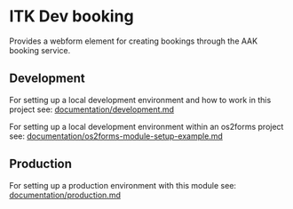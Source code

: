 # ITK Dev booking

Provides a webform element for creating bookings through the AAK booking service.

## Development

For setting up a local development environment and how to work in this project see:
[documentation/development.md](documentation/development.md)

For setting up a local development environment within an os2forms project see:
[documentation/os2forms-module-setup-example.md](documentation/os2forms-module-setup-example.md)

## Production

For setting up a production environment with this module see:
[documentation/production.md](documentation/production.md)
